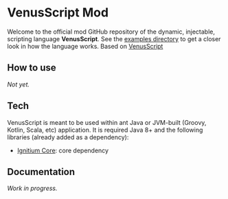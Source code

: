 # VenusScript Mod
Welcome to the official mod GitHub repository of the dynamic, injectable, scripting language **VenusScript**.
See the [examples directory](https://github.com/levkoposc/VenusScript/tree/master/examples) to get a closer look in how the language works.
Based on [VenusScript](https://github.com/BloodShura/VenusScript)

## How to use
*Not yet.*

## Tech
VenusScript is meant to be used within ant Java or JVM-built (Groovy, Kotlin, Scala, etc) application. It is required Java 8+ and the following libraries (already added as a dependency):
- [Ignitium Core](https://github.com/BloodShura/Ignitium-Core): core dependency

## Documentation

*Work in progress.*
